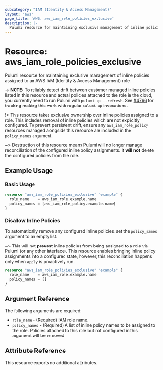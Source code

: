 ```yaml
---
subcategory: "IAM (Identity & Access Management)"
layout: "aws"
page_title: "AWS: aws_iam_role_policies_exclusive"
description: |-
  Pulumi resource for maintaining exclusive management of inline policies assigned to an AWS IAM (Identity & Access Management) role.
---
```


# Resource: aws_iam_role_policies_exclusive

Pulumi resource for maintaining exclusive management of inline policies assigned to an AWS IAM (Identity & Access Management) role.

-> **NOTE:** To reliably detect drift between customer managed inline policies listed in this resource and actual policies attached to the role in the cloud, you currently need to run Pulumi with `pulumi up --refresh`. See [#4766](https://github.com/pulumi/pulumi-aws/issues/4766) for tracking making this work with regular `pulumi up` invocations.

!> This resource takes exclusive ownership over inline policies assigned to a role. This includes removal of inline policies which are not explicitly configured. To prevent persistent drift, ensure any `aws_iam_role_policy` resources managed alongside this resource are included in the `policy_names` argument.

~> Destruction of this resource means Pulumi will no longer manage reconciliation of the configured inline policy assignments. It __will not__ delete the configured policies from the role.

## Example Usage

### Basic Usage

```terraform
resource "aws_iam_role_policies_exclusive" "example" {
  role_name    = aws_iam_role.example.name
  policy_names = [aws_iam_role_policy.example.name]
}
```

### Disallow Inline Policies

To automatically remove any configured inline policies, set the `policy_names` argument to an empty list.

~> This will not __prevent__ inline policies from being assigned to a role via Pulumi (or any other interface). This resource enables bringing inline policy assignments into a configured state, however, this reconciliation happens only when `apply` is proactively run.

```terraform
resource "aws_iam_role_policies_exclusive" "example" {
  role_name    = aws_iam_role.example.name
  policy_names = []
}
```

## Argument Reference

The following arguments are required:

* `role_name` - (Required) IAM role name.
* `policy_names` - (Required) A list of inline policy names to be assigned to the role. Policies attached to this role but not configured in this argument will be removed.

## Attribute Reference

This resource exports no additional attributes.
